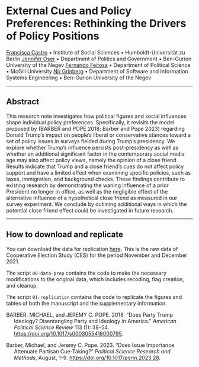 
<!-- README.md is generated from README.Rmd. Please edit that file -->

# External Cues and Policy Preferences: Rethinking the Drivers of Policy Positions

[Francisca Castro](https://francisca-castro.com/) • Institute of Social
Sciences • Humboldt-Universität zu Berlin [Jennifer
Oser](https://www.jenniferoser.com/) • Department of Politics and
Government • Ben-Gurion University of the Negev [Fernando
Feitosa](https://ferfeitosa.github.io/) • Department of Political
Science • McGill University [Nir Grinberg](https://www.nirg.net/) •
Department of Software and Information Systems Engineering • Ben-Gurion
University of the Negev

------------------------------------------------------------------------

## Abstract

This research note investigates how political figures and social
influences shape individual policy preferences. Specifically, it
revisits the model proposed by (BARBER and POPE 2018; Barber and Pope
2023) regarding Donald Trump’s impact on people’s liberal or
conservative stances toward a set of policy issues in surveys fielded
during Trump’s presidency. We explore whether Trump’s influence persists
post-presidency as well as whether an additional significant factor in
the contemporary social media age may also affect policy views, namely
the opinion of a close friend. Results indicate that Trump and a close
friend’s cues do not affect policy support and have a limited effect
when examining specific policies, such as taxes, immigration, and
background checks. These findings contribute to existing research by
demonstrating the waning influence of a prior President no longer in
office, as well as the negligible effect of the alternative influence of
a hypothetical close friend as measured in our survey experiment. We
conclude by outlining additional ways in which the potential close
friend effect could be investigated in future research.

------------------------------------------------------------------------

## How to download and replicate

You can download the data for replication
[here](https://github.com/frcastrog/erc-paper-policy-preferences/blob/main/CCES21_BGU_OUTPUT.sav).
This is the raw data of Cooperative Election Study (CES) for the period
November and December 2021.

The script `00-data-prep` contains the code to make the necessary
modifications to the original data, which includes recoding, flag
creation, and cleanup.

The script `01-replication` contains the code to replicate the figures
and tables of both the manuscript and the supplementary information.

<div id="refs" class="references csl-bib-body hanging-indent">

<div id="ref-barber2018" class="csl-entry">

BARBER, MICHAEL, and JEREMY C. POPE. 2018. “Does Party Trump Ideology?
Disentangling Party and Ideology in America.” *American Political
Science Review* 113 (1): 38–54.
<https://doi.org/10.1017/s0003055418000795>.

</div>

<div id="ref-barber2023" class="csl-entry">

Barber, Michael, and Jeremy C. Pope. 2023. “Does Issue Importance
Attenuate Partisan Cue-Taking?” *Political Science Research and
Methods*, August, 1–9. <https://doi.org/10.1017/psrm.2023.28>.

</div>

</div>
